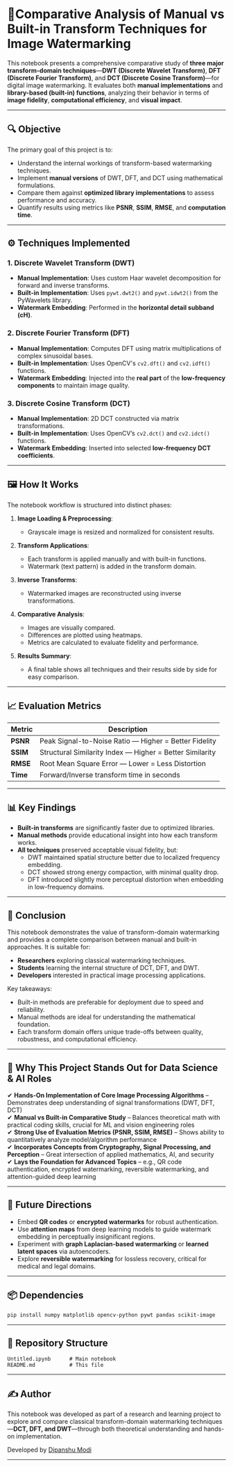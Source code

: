# 🚀Comparative Analysis of Manual vs Built-in Transform Techniques for Image Watermarking

This notebook presents a comprehensive comparative study of **three major transform-domain techniques**—**DWT (Discrete Wavelet Transform)**, **DFT (Discrete Fourier Transform)**, and **DCT (Discrete Cosine Transform)**—for digital image watermarking. It evaluates both **manual implementations** and **library-based (built-in) functions**, analyzing their behavior in terms of **image fidelity**, **computational efficiency**, and **visual impact**.

---

## 🔍 Objective

The primary goal of this project is to:

- Understand the internal workings of transform-based watermarking techniques.
- Implement **manual versions** of DWT, DFT, and DCT using mathematical formulations.
- Compare them against **optimized library implementations** to assess performance and accuracy.
- Quantify results using metrics like **PSNR**, **SSIM**, **RMSE**, and **computation time**.

---

## ⚙️ Techniques Implemented

### 1. Discrete Wavelet Transform (DWT)
- **Manual Implementation**: Uses custom Haar wavelet decomposition for forward and inverse transforms.
- **Built-in Implementation**: Uses `pywt.dwt2()` and `pywt.idwt2()` from the PyWavelets library.
- **Watermark Embedding**: Performed in the **horizontal detail subband (cH)**.

### 2. Discrete Fourier Transform (DFT)
- **Manual Implementation**: Computes DFT using matrix multiplications of complex sinusoidal bases.
- **Built-in Implementation**: Uses OpenCV's `cv2.dft()` and `cv2.idft()` functions.
- **Watermark Embedding**: Injected into the **real part** of the **low-frequency components** to maintain image quality.

### 3. Discrete Cosine Transform (DCT)
- **Manual Implementation**: 2D DCT constructed via matrix transformations.
- **Built-in Implementation**: Uses OpenCV’s `cv2.dct()` and `cv2.idct()` functions.
- **Watermark Embedding**: Inserted into selected **low-frequency DCT coefficients**.

---

## 🖼️ How It Works

The notebook workflow is structured into distinct phases:

1. **Image Loading & Preprocessing**:
   - Grayscale image is resized and normalized for consistent results.

2. **Transform Applications**:
   - Each transform is applied manually and with built-in functions.
   - Watermark (text pattern) is added in the transform domain.

3. **Inverse Transforms**:
   - Watermarked images are reconstructed using inverse transformations.

4. **Comparative Analysis**:
   - Images are visually compared.
   - Differences are plotted using heatmaps.
   - Metrics are calculated to evaluate fidelity and performance.

5. **Results Summary**:
   - A final table shows all techniques and their results side by side for easy comparison.

---

## 📈 Evaluation Metrics

| Metric     | Description                                           |
|------------|-------------------------------------------------------|
| **PSNR**   | Peak Signal-to-Noise Ratio — Higher = Better Fidelity |
| **SSIM**   | Structural Similarity Index — Higher = Better Similarity |
| **RMSE**   | Root Mean Square Error — Lower = Less Distortion     |
| **Time**   | Forward/Inverse transform time in seconds             |

---

## 📊 Key Findings

- **Built-in transforms** are significantly faster due to optimized libraries.
- **Manual methods** provide educational insight into how each transform works.
- **All techniques** preserved acceptable visual fidelity, but:
  - DWT maintained spatial structure better due to localized frequency embedding.
  - DCT showed strong energy compaction, with minimal quality drop.
  - DFT introduced slightly more perceptual distortion when embedding in low-frequency domains.

---

## 📌 Conclusion

This notebook demonstrates the value of transform-domain watermarking and provides a complete comparison between manual and built-in approaches. It is suitable for:

- **Researchers** exploring classical watermarking techniques.
- **Students** learning the internal structure of DCT, DFT, and DWT.
- **Developers** interested in practical image processing applications.

Key takeaways:

- Built-in methods are preferable for deployment due to speed and reliability.
- Manual methods are ideal for understanding the mathematical foundation.
- Each transform domain offers unique trade-offs between quality, robustness, and computational efficiency.

---

## 🎯 Why This Project Stands Out for Data Science & AI Roles

✔ **Hands-On Implementation of Core Image Processing Algorithms** – Demonstrates deep understanding of signal transformations (DWT, DFT, DCT)  
✔ **Manual vs Built-in Comparative Study** – Balances theoretical math with practical coding skills, crucial for ML and vision engineering roles  
✔ **Strong Use of Evaluation Metrics (PSNR, SSIM, RMSE)** – Shows ability to quantitatively analyze model/algorithm performance  
✔ **Incorporates Concepts from Cryptography, Signal Processing, and Perception** – Great intersection of applied mathematics, AI, and security  
✔ **Lays the Foundation for Advanced Topics** – e.g., QR code authentication, encrypted watermarking, reversible watermarking, and attention-guided deep learning  

---

## 🧠 Future Directions

- Embed **QR codes** or **encrypted watermarks** for robust authentication.
- Use **attention maps** from deep learning models to guide watermark embedding in perceptually insignificant regions.
- Experiment with **graph Laplacian-based watermarking** or **learned latent spaces** via autoencoders.
- Explore **reversible watermarking** for lossless recovery, critical for medical and legal domains.

---

## 📦 Dependencies

```bash
pip install numpy matplotlib opencv-python pywt pandas scikit-image
```

---

## 📂 Repository Structure

```
Untitled.ipynb      # Main notebook
README.md           # This file
```

---

## ✍️ Author

This notebook was developed as part of a research and learning project to explore and compare classical transform-domain watermarking techniques—**DCT, DFT, and DWT**—through both theoretical understanding and hands-on implementation.

Developed by [Dipanshu Modi](https://github.com/dipanshumodi31)

---
